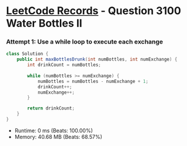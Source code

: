 # [LeetCode Records](../../README.md) - Question 3100 Water Bottles II

### Attempt 1: Use a while loop to execute each exchange
```java
class Solution {
    public int maxBottlesDrunk(int numBottles, int numExchange) {
        int drinkCount = numBottles;
        
        while (numBottles >= numExchange) {
            numBottles = numBottles - numExchange + 1;
            drinkCount++;
            numExchange++;
        }

        return drinkCount;
    }
}
```
- Runtime: 0 ms (Beats: 100.00%)
- Memory: 40.68 MB (Beats: 68.57%)

<br>

